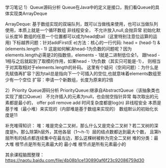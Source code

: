 学习笔记
1）Queue源码分析
   Queue在Java中的定义是接口，我们看Queue的具体实现类ArrayDeque

   ArrayDeque: 基于数组实现的双端队列，既可以当做栈来使用，也可以当做队列使用，本质上就是一个循环数组
               非线程安全，
               不允许放入null,会抛异常
               初始化默认长度16
               数组的任意一个位置都可以成为head或tail（这里特别注意位运算的运用)
               下标越界问题：针对addFirst(E e)方法：核心的一行代码: head = (head-1) & (elements.length - 1)
               这是如何解决head-1为负数的问题呢？因为elements.length必需是2的指数倍，elements - 1就是二进制低位全1，
                  跟head - 1相与之后就起到了取模的作用，如果head - 1为负数（其实只可能是-1），
                  则相当于对其取相对于elements.length的补码。
               这里有个疑问（空间问题）：为什么是先赋值再扩容？因为tail总是指向下一个可插入的空位,也就意味着elements数组至少有一个空位
               扩容：申请一个新数组，长度为原来的2倍


2）Priority Queue源码分析
   PriorityQueue:继承自AbstractQueue（该抽象类也实现了接口Queue）
                 不允许插入的元素为null，也会抛空指针异常
                 每次取出的元素都是最小的， offer poll remove  add 时间复杂度都是log(n)
                 非线程安全
                 本质是基于堆（最小堆）来实现的（内部堆是基于数组来实现的）
                 数组默认的初始化长度是11


   补充堆得知识：
   堆：堆是完全二叉树，那么什么又是完全二叉树？若二叉树的深度是h，那么除第h层外，其他各层（1～h-1）层的结点数都达到最大个数，
   且第h层所有的结点都连续集中在最左边，那么这棵树被称为完全二叉树
   堆的分类：最大堆  根节点是所有元素最大的
            最小堆  根节点是所有元素最小的


其余课程脑图整理：https://naotu.baidu.com/file/4b08b1ce130890af6f23c92086759d30